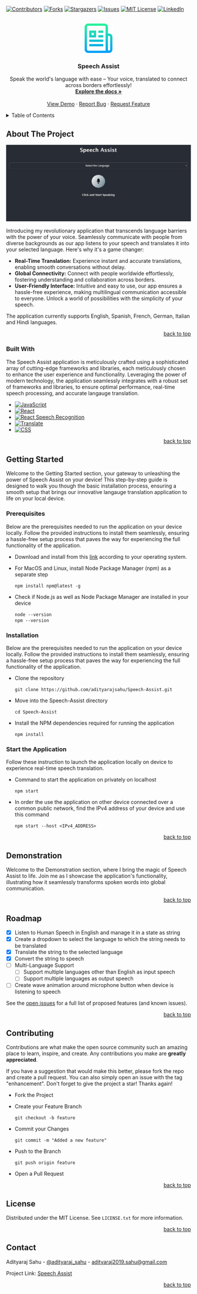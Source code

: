<!-- Improved compatibility of back to top link: See: https://github.com/othneildrew/Best-README-Template/pull/73 -->

<a name="readme-top"></a>

<!--
*** Thanks for checking out the Best-README-Template. If you have a suggestion
*** that would make this better, please fork the repo and create a pull request
*** or simply open an issue with the tag "enhancement".
*** Don't forget to give the project a star!
*** Thanks again! Now go create something AMAZING! :D
-->

<!-- PROJECT SHIELDS -->
<!--
*** I'm using markdown "reference style" links for readability.
*** Reference links are enclosed in brackets [ ] instead of parentheses ( ).
*** See the bottom of this document for the declaration of the reference variables
*** for contributors-url, forks-url, etc. This is an optional, concise syntax you may use.
*** https://www.markdownguide.org/basic-syntax/#reference-style-links
-->

[![Contributors][contributors-shield]][contributors-url]
[![Forks][forks-shield]][forks-url]
[![Stargazers][stars-shield]][stars-url]
[![Issues][issues-shield]][issues-url]
[![MIT License][license-shield]][license-url]
[![LinkedIn][linkedin-shield]][linkedin-url]

<!-- PROJECT LOGO -->
<br />
<div align="center">
  <a href="https://github.com/adityarajsahu/Speech-Assist">
    <img src="images/logo.png" alt="Logo" width="80" height="80">
  </a>

  <h3 align="center">Speech Assist</h3>

  <p align="center">
    Speak the world's language with ease – Your voice, translated to connect across borders effortlessly!
    <br />
    <a href="https://github.com/adityarajsahu/Speech-Assist"><strong>Explore the docs »</strong></a>
    <br />
    <br />
    <a href="https://github.com/adityarajsahu/Speech-Assist">View Demo</a>
    ·
    <a href="https://github.com/adityarajsahu/Speech-Assist/issues">Report Bug</a>
    ·
    <a href="https://github.com/adityarajsahu/Speech-Assist/issues">Request Feature</a>
  </p>
</div>

<!-- TABLE OF CONTENTS -->
<details>
  <summary>Table of Contents</summary>
  <ol>
    <li>
      <a href="#about-the-project">About The Project</a>
      <ul>
        <li><a href="#built-with">Built With</a></li>
      </ul>
    </li>
    <li>
      <a href="#getting-started">Getting Started</a>
      <ul>
        <li><a href="#prerequisites">Prerequisites</a></li>
        <li><a href="#installation">Installation</a></li>
        <li><a href="#start-the-application">Start the Application</a></li>
      </ul>
    </li>
    <li><a href="#demonstration">Usage</a></li>
    <li><a href="#roadmap">Roadmap</a></li>
    <li><a href="#contributing">Contributing</a></li>
    <li><a href="#license">License</a></li>
    <li><a href="#contact">Contact</a></li>
  </ol>
</details>

<!-- ABOUT THE PROJECT -->

## About The Project

[![Speech Assist][product-screenshot]](https://incredible-stardust-1155ac.netlify.app/)

Introducing my revolutionary application that transcends language barriers with the power of your voice. Seamlessly communicate with people from diverse backgrounds as our app listens to your speech and translates it into your selected language. Here's why it's a game changer:

-   **Real-Time Translation:** Experience instant and accurate translations, enabling smooth conversations without delay.
-   **Global Connectivity:** Connect with people worldwide effortlessly, fostering understanding and collaboration across borders.
-   **User-Friendly Interface:** Intuitive and easy to use, our app ensures a hassle-free experience, making multilingual communication accessible to everyone. Unlock a world of possibilities with the simplicity of your speech.

The application currently supports English, Spanish, French, German, Italian and Hindi languages.

<p align="right"><a href="#readme-top">back to top</a></p>

### Built With

The Speech Assist application is meticulously crafted using a sophisticated array of cutting-edge frameworks and libraries, each meticulously chosen to enhance the user experience and functionality. Leveraging the power of modern technology, the application seamlessly integrates with a robust set of frameworks and libraries, to ensure optimal performance, real-time speech processing, and accurate langauge translation.

-   [![JavaScript][js]][js-url]
-   [![React][React.js]][React-url]
-   [![React Speech Recognition][react-speech-recognition]][react-speech-recognition-url]
-   [![Translate][translate]][translate-url]
-   [![CSS][css]][css-url]

<p align="right"><a href="#readme-top">back to top</a></p>

<!-- GETTING STARTED -->

## Getting Started

Welcome to the Getting Started section, your gateway to unleashing the power of Speech Assist on your device! This step-by-step guide is designed to walk you though the basic installation process, ensuring a smooth setup that brings our innovative langauge translation application to life on your local device.

### Prerequisites

Below are the prerequisites needed to run the application on your device locally. Follow the provided instructions to install them seamlessly, ensuring a hassle-free setup process that paves the way for experiencing the full functionality of the application.

-   Download and install from this [link](https://nodejs.org/en/download) according to your operating system.

-   For MacOS and Linux, install Node Package Manager (npm) as a separate step
    ```
    npm install npm@latest -g
    ```
-   Check if Node.js as well as Node Package Manager are installed in your device

    ```
    node --version
    npm --version
    ```

### Installation

Below are the prerequisites needed to run the application on your device locally. Follow the provided instructions to install them seamlessly, ensuring a hassle-free setup process that paves the way for experiencing the full functionality of the application.

-   Clone the repository

    ```
    git clone https://github.com/adityarajsahu/Speech-Assist.git
    ```

-   Move into the Speech-Assist directory

    ```
    cd Speech-Assist
    ```

-   Install the NPM dependencies required for running the application

    ```
    npm install
    ```

### Start the Application

Follow these instruction to launch the application locally on device to experience real-time speech translation.

-   Command to start the application on privately on localhost

    ```
    npm start
    ```

-   In order the use the application on other device connected over a common public network, find the IPv4 address of your device and use this command
    ```
    npm start --host <IPv4_ADDRESS>
    ```

<p align="right"><a href="#readme-top">back to top</a></p>

<!-- USAGE EXAMPLES -->

## Demonstration

Welcome to the Demonstration section, where I bring the magic of Speech Assist to life. Join me as I showcase the application's functionality, illustrating how it seamlessly transforms spoken words into global communication.

<!-- Embed Youtube Video -->

<p align="right"><a href="#readme-top">back to top</a></p>

<!-- ROADMAP -->

## Roadmap

-   [x] Listen to Human Speech in English and manage it in a state as string
-   [x] Create a dropdown to select the language to which the string needs to be translated
-   [x] Translate the string to the selected language
-   [x] Convert the string to speech
-   [ ] Multi-Language Support
    -   [ ] Support multiple languages other than English as input speech
    -   [ ] Support multiple languages as output speech
-   [ ] Create wave animation around microphone button when device is listening to speech

See the [open issues](https://github.com/adityarajsahu/Speech-Assist/issues) for a full list of proposed features (and known issues).

<p align="right"><a href="#readme-top">back to top</a></p>

<!-- CONTRIBUTING -->

## Contributing

Contributions are what make the open source community such an amazing place to learn, inspire, and create. Any contributions you make are **greatly appreciated**.

If you have a suggestion that would make this better, please fork the repo and create a pull request. You can also simply open an issue with the tag "enhancement".
Don't forget to give the project a star! Thanks again!

-   Fork the Project
-   Create your Feature Branch

    ```
    git checkout -b feature
    ```

-   Commit your Changes

    ```
    git commit -m "Added a new feature"
    ```

-   Push to the Branch

    ```
    git push origin feature
    ```

-   Open a Pull Request

<p align="right"><a href="#readme-top">back to top</a></p>

<!-- LICENSE -->

## License

Distributed under the MIT License. See `LICENSE.txt` for more information.

<p align="right"><a href="#readme-top">back to top</a></p>

<!-- CONTACT -->

## Contact

Adityaraj Sahu - [@adityaraj_sahu](https://twitter.com/adityaraj_sahu) - adityaraj2019.sahu@gmail.com

Project Link: [Speech Assist](https://github.com/adityarajsahu/Speech-Assist)

<p align="right"><a href="#readme-top">back to top</a></p>

<!-- MARKDOWN LINKS & IMAGES -->
<!-- https://www.markdownguide.org/basic-syntax/#reference-style-links -->

[contributors-shield]: https://img.shields.io/github/contributors/adityarajsahu/Speech-Assist.svg?style=for-the-badge
[contributors-url]: https://github.com/adityarajsahu/Speech-Assist/graphs/contributors
[forks-shield]: https://img.shields.io/github/forks/adityarajsahu/Speech-Assist.svg?style=for-the-badge
[forks-url]: https://github.com/adityarajsahu/Speech-Assist/network/members
[stars-shield]: https://img.shields.io/github/stars/adityarajsahu/Speech-Assist.svg?style=for-the-badge
[stars-url]: https://github.com/adityarajsahu/Speech-Assist/stargazers
[issues-shield]: https://img.shields.io/github/issues/adityarajsahu/Speech-Assist.svg?style=for-the-badge
[issues-url]: https://github.com/adityarajsahu/Speech-Assist/issues
[license-shield]: https://img.shields.io/github/license/adityarajsahu/Speech-Assist.svg?style=for-the-badge
[license-url]: https://github.com/adityarajsahu/Speech-Assist/blob/main/LICENSE.txt
[linkedin-shield]: https://img.shields.io/badge/-LinkedIn-black.svg?style=for-the-badge&logo=linkedin&colorB=555
[linkedin-url]: https://www.linkedin.com/in/adityaraj-sahu/
[product-screenshot]: images/screenshot.png
[js]: https://img.shields.io/badge/javascript-000000?style=for-the-badge&logo=javascript&logoColor=white
[js-url]: https://developer.mozilla.org/en-US/docs/Web/JavaScript
[React.js]: https://img.shields.io/badge/React-20232A?style=for-the-badge&logo=react&logoColor=61DAFB
[React-url]: https://reactjs.org/
[react-speech-recognition]: https://img.shields.io/badge/react_speech_recognition-35495E?style=for-the-badge&logo=reactspeechrecognition&logoColor=4FC08D
[react-speech-recognition-url]: https://www.npmjs.com/package/react-speech-recognition
[translate]: https://img.shields.io/badge/translate-DD0031?style=for-the-badge&logo=translate&logoColor=white
[translate-url]: https://github.com/franciscop/translate
[css]: https://img.shields.io/badge/css-4A4A55?style=for-the-badge&logo=css&logoColor=FF3E00
[css-url]: https://developer.mozilla.org/en-US/docs/Web/CSS
